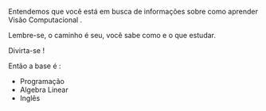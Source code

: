 Entendemos que você está em busca de informações sobre como aprender Visão Computacional .

Lembre-se, o caminho é seu, você sabe como e o que estudar. 

Divirta-se !

Então a base é :


- Programação
- Algebra Linear
- Inglês




